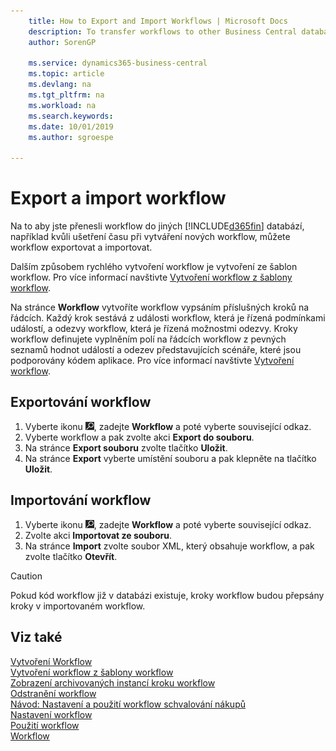 ```yaml
---
    title: How to Export and Import Workflows | Microsoft Docs
    description: To transfer workflows to other Business Central databases, for example to save time when creating new workflows, you can export and import workflows.
    author: SorenGP

    ms.service: dynamics365-business-central
    ms.topic: article
    ms.devlang: na
    ms.tgt_pltfrm: na
    ms.workload: na
    ms.search.keywords:
    ms.date: 10/01/2019
    ms.author: sgroespe

---
```

# Export a import workflow
Na to aby jste přenesli workflow do jiných [!INCLUDE[d365fin](includes/d365fin_md.md)] databází, například kvůli ušetření času při vytváření nových workflow, můžete workflow exportovat a importovat.

Dalším způsobem rychlého vytvoření workflow je vytvoření ze šablon workflow. Pro více informací navštivte [Vytvoření workflow z šablony workflow](across-how-to-create-workflows-from-workflow-templates.md).

Na stránce **Workflow** vytvoříte workflow vypsáním příslušných kroků na řádcích. Každý krok sestává z události workflow, která je řízená podmínkami událostí, a odezvy workflow, která je řízená možnostmi odezvy. Kroky workflow definujete vyplněním polí na řádcích workflow z pevných seznamů hodnot událostí a odezev představujících scénáře, které jsou podporovány kódem aplikace. Pro více informací navštivte [Vytvoření workflow](across-how-to-create-workflows.md).

## Exportování workflow
1. Vyberte ikonu ![Žárovky, která otevře funkci Řeknete mi](media/ui-search/search_small.png "Řeknete mi, co chcete dělat"), zadejte **Workflow** a poté vyberte související odkaz.
2. Vyberte workflow a pak zvolte akci **Export do souboru**.
3. Na stránce **Export souboru** zvolte tlačítko **Uložit**.
4. Na stránce **Export** vyberte umístění souboru a pak klepněte na tlačítko **Uložit**.

## Importování workflow
1. Vyberte ikonu ![Žárovky, která otevře funkci Řeknete mi](media/ui-search/search_small.png "Řeknete mi, co chcete dělat"), zadejte **Workflow** a poté vyberte související odkaz.
2. Zvolte akci **Importovat ze souboru**.
3. Na stránce **Import** zvolte soubor XML, který obsahuje workflow, a pak zvolte tlačítko **Otevřít**.

> [!CAUTION]
> Pokud kód workflow již v databázi existuje, kroky workflow budou přepsány kroky v importovaném workflow.

## Viz také
[Vytvoření Workflow](across-how-to-create-workflows.md)  
[Vytvoření workflow z šablony workflow](across-how-to-create-workflows-from-workflow-templates.md)  
[Zobrazení archivovaných instancí kroku workflow](across-how-to-view-archived-workflow-step-instances.md)  
[Odstranění workflow](across-how-to-delete-workflows.md)  
[Návod: Nastavení a použití workflow schvalování nákupů](walkthrough-setting-up-and-using-a-purchase-approval-workflow.md)  
[Nastavení workflow](across-set-up-workflows.md)  
[Použití workflow](across-use-workflows.md)  
[Workflow](across-workflow.md)
